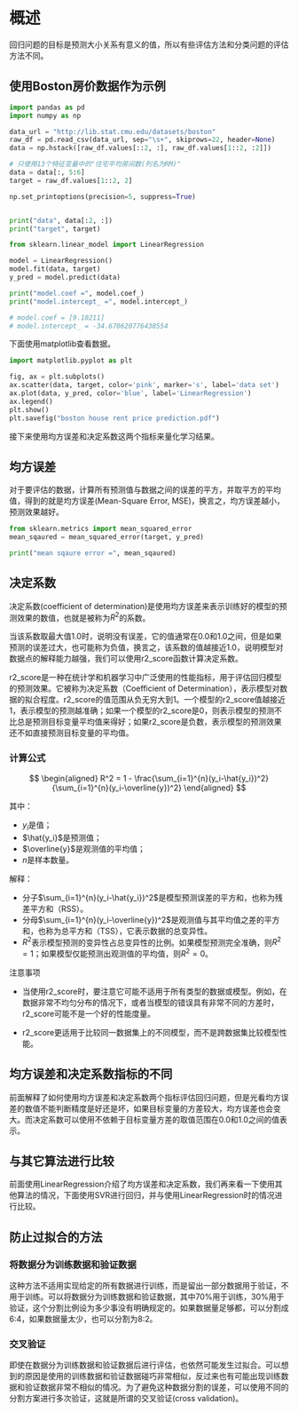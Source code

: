 # 概述

回归问题的目标是预测大小关系有意义的值，所以有些评估方法和分类问题的评估方法不同。

## 使用Boston房价数据作为示例



```python
import pandas as pd
import numpy as np

data_url = "http://lib.stat.cmu.edu/datasets/boston"
raw_df = pd.read_csv(data_url, sep="\s+", skiprows=22, header=None)
data = np.hstack([raw_df.values[::2, :], raw_df.values[1::2, :2]])

# 只使用13个特征变量中的"住宅平均房间数(列名为RM)"
data = data[:, 5:6]
target = raw_df.values[1::2, 2]

np.set_printoptions(precision=5, suppress=True)


print("data", data[:2, :])
print("target", target)

from sklearn.linear_model import LinearRegression

model = LinearRegression()
model.fit(data, target)
y_pred = model.predict(data)

print("model.coef =", model.coef_)
print("model.intercept_ =", model.intercept_)

# model.coef = [9.10211]
# model.intercept_ = -34.670620776438554
```

下面使用matplotlib查看数据。

```python
import matplotlib.pyplot as plt

fig, ax = plt.subplots()
ax.scatter(data, target, color='pink', marker='s', label='data set')
ax.plot(data, y_pred, color='blue', label='LinearRegression')
ax.legend()
plt.show()
plt.savefig("boston house rent price prediction.pdf")
```

接下来使用均方误差和决定系数这两个指标来量化学习结果。

## 均方误差

对于要评估的数据，计算所有预测值与数据之间的误差的平方，并取平方的平均值，得到的就是均方误差(Mean-Square Error, MSE)，换言之，均方误差越小，预测效果越好。

```python
from sklearn.metrics import mean_squared_error
mean_sqaured = mean_squared_error(target, y_pred)

print("mean sqaure error =", mean_sqaured)
```

## 决定系数

决定系数(coefficient of determination)是使用均方误差来表示训练好的模型的预测效果的数值，也就是被称为$R^2$的系数。

当该系数取最大值1.0时，说明没有误差，它的值通常在0.0和1.0之间，但是如果预测的误差过大，也可能称为负值，换言之，该系数的值越接近1.0，说明模型对数据点的解释能力越强，我们可以使用r2_score函数计算决定系数。

r2_score是一种在统计学和机器学习中广泛使用的性能指标，用于评估回归模型的预测效果。它被称为决定系数（Coefficient of Determination），表示模型对数据的拟合程度。r2_score的值范围从负无穷大到1。一个模型的r2_score值越接近1，表示模型的预测越准确；如果一个模型的r2_score是0，则表示模型的预测不比总是预测目标变量平均值来得好；如果r2_score是负数，表示模型的预测效果还不如直接预测目标变量的平均值。

### 计算公式

$$
\begin{aligned}
R^2 = 1 - \frac{\sum_{i=1}^{n}(y_i-\hat{y_i})^2}{\sum_{i=1}^{n}(y_i-\overline{y})^2}
\end{aligned}
$$

其中：

* $y_i$是值；
* $\hat{y_i}$是预测值；
* $\overline{y}$是观测值的平均值；
* $n$是样本数量。

解释：

* 分子$\sum_{i=1}^{n}(y_i-\hat{y_i})^2$是模型预测误差的平方和，也称为残差平方和（RSS）。
* 分母$\sum_{i=1}^{n}(y_i-\overline{y})^2$是观测值与其平均值之差的平方和，也称为总平方和（TSS），它表示数据的总变异性。
* $R^2$表示模型预测的变异性占总变异性的比例。如果模型预测完全准确，则$R^2=1$；如果模型仅能预测出观测值的平均值，则$R^2=0$。

注意事项

* 当使用r2_score时，要注意它可能不适用于所有类型的数据或模型。例如，在数据非常不均匀分布的情况下，或者当模型的错误具有非常不同的方差时，r2_score可能不是一个好的性能度量。

* r2_score更适用于比较同一数据集上的不同模型，而不是跨数据集比较模型性能。

## 均方误差和决定系数指标的不同

前面解释了如何使用均方误差和决定系数两个指标评估回归问题，但是光看均方误差的数值不能判断精度是好还是坏，如果目标变量的方差较大，均方误差也会变大。而决定系数可以使用不依赖于目标变量方差的取值范围在0.0和1.0之间的值表示。

## 与其它算法进行比较


前面使用LinearRegression介绍了均方误差和决定系数，我们再来看一下使用其他算法的情况，下面使用SVR进行回归，并与使用LinearRegression时的情况进行比较。


## 防止过拟合的方法

### 将数据分为训练数据和验证数据

这种方法不适用实现给定的所有数据进行训练，而是留出一部分数据用于验证，不用于训练。可以将数据分为训练数据和验证数据，其中70%用于训练，30%用于验证，这个分割比例设为多少事没有明确规定的。如果数据量足够都，可以分割成6:4，如果数据量太少，也可以分割为8:2。

### 交叉验证

即使在数据分为训练数据和验证数据后进行评估，也依然可能发生过拟合。可以想到的原因是使用的训练数据和验证数据碰巧非常相似，反过来也有可能出现训练数据和验证数据非常不相似的情况。为了避免这种数据分割的误差，可以使用不同的分割方案进行多次验证，这就是所谓的交叉验证(cross validation)。





